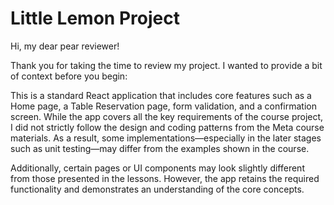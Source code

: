 # Little Lemon Project

Hi, my dear pear reviewer!

Thank you for taking the time to review my project. I wanted to provide a bit of context before you begin:

This is a standard React application that includes core features such as a Home page, a Table Reservation page, form validation, and a confirmation screen. While the app covers all the key requirements of the course project, I did not strictly follow the design and coding patterns from the Meta course materials. As a result, some implementations—especially in the later stages such as unit testing—may differ from the examples shown in the course.

Additionally, certain pages or UI components may look slightly different from those presented in the lessons. However, the app retains the required functionality and demonstrates an understanding of the core concepts.